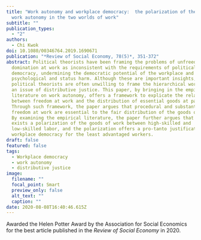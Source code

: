 ```yaml
---
title: "Work autonomy and workplace democracy:  the polarization of the goods of
  work autonomy in the two worlds of work"
subtitle: ""
publication_types:
  - "2"
authors:
  - Chi Kwok
doi: 10.1080/00346764.2019.1690671
publication: "*Review of Social Economy, 78(5)*, 351-372"
abstract: Political theorists have been framing the problems of unfreedom and
  domination at work as inconsistent with the requirements of political
  democracy, undermining the democratic potential of the workplace and inducing
  psychological and status harm. Although these are important insights,
  political theorists are often unwilling to frame the hierarchical workplace as
  an issue of distributive justice. This paper, by bringing in the empirical
  literature on work autonomy, offers a framework to explicate the relationship
  between freedom at work and the distribution of essential goods at paid work.
  Through such framework, the paper argues that procedural and substantive
  freedom at work are essential to the fair distribution of the goods of work.
  By examining the empirical literature, the paper further argues that there
  exists a polarization of the goods of work between high-skilled and
  low-skilled labor, and the polarization offers a pro-tanto justification of
  workplace democracy for the least advantaged workers.
draft: false
featured: false
tags:
  - Workplace democracy
  - work autonomy
  - distributive justice
image:
  filename: ""
  focal_point: Smart
  preview_only: false
  alt_text: ""
  caption: ""
date: 2020-08-08T16:40:46.615Z
---
```

Awarded the Helen Potter Award by the Association for Social Economics for the best article published in the *Review of Social Economy* in 2020.
